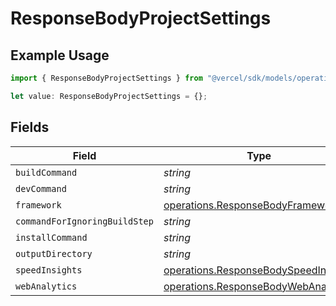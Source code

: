 # ResponseBodyProjectSettings

## Example Usage

```typescript
import { ResponseBodyProjectSettings } from "@vercel/sdk/models/operations";

let value: ResponseBodyProjectSettings = {};
```

## Fields

| Field                                                                                        | Type                                                                                         | Required                                                                                     | Description                                                                                  |
| -------------------------------------------------------------------------------------------- | -------------------------------------------------------------------------------------------- | -------------------------------------------------------------------------------------------- | -------------------------------------------------------------------------------------------- |
| `buildCommand`                                                                               | *string*                                                                                     | :heavy_minus_sign:                                                                           | N/A                                                                                          |
| `devCommand`                                                                                 | *string*                                                                                     | :heavy_minus_sign:                                                                           | N/A                                                                                          |
| `framework`                                                                                  | [operations.ResponseBodyFramework](../../models/operations/responsebodyframework.md)         | :heavy_minus_sign:                                                                           | N/A                                                                                          |
| `commandForIgnoringBuildStep`                                                                | *string*                                                                                     | :heavy_minus_sign:                                                                           | N/A                                                                                          |
| `installCommand`                                                                             | *string*                                                                                     | :heavy_minus_sign:                                                                           | N/A                                                                                          |
| `outputDirectory`                                                                            | *string*                                                                                     | :heavy_minus_sign:                                                                           | N/A                                                                                          |
| `speedInsights`                                                                              | [operations.ResponseBodySpeedInsights](../../models/operations/responsebodyspeedinsights.md) | :heavy_minus_sign:                                                                           | N/A                                                                                          |
| `webAnalytics`                                                                               | [operations.ResponseBodyWebAnalytics](../../models/operations/responsebodywebanalytics.md)   | :heavy_minus_sign:                                                                           | N/A                                                                                          |